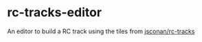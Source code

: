 # rc-tracks-editor

An editor to build a RC track using the tiles from [jsconan/rc-tracks](https://github.com/jsconan/rc-tracks/tree/main/scale-64)
